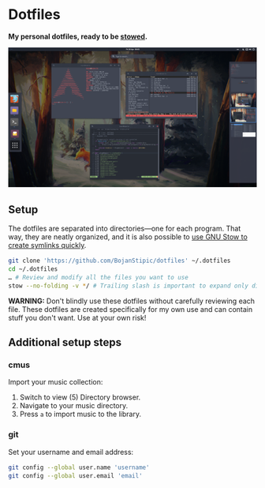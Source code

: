 # Dotfiles

**My personal dotfiles, ready to be [stowed](https://www.gnu.org/software/stow/).**

![Screenshot](screenshot.png)

## Setup

The dotfiles are separated into directories—one for each program.
That way, they are neatly organized, and it is also possible to
[use GNU Stow to create symlinks quickly](http://brandon.invergo.net/news/2012-05-26-using-gnu-stow-to-manage-your-dotfiles.html).

```bash
git clone 'https://github.com/BojanStipic/dotfiles' ~/.dotfiles
cd ~/.dotfiles
… # Review and modify all the files you want to use
stow --no-folding -v */ # Trailing slash is important to expand only directories
```

**WARNING:** Don't blindly use these dotfiles without carefully reviewing each file.
These dotfiles are created specifically for my own use and can contain stuff you don't want.
Use at your own risk!

## Additional setup steps

### cmus

Import your music collection:

1. Switch to view (5) Directory browser.
2. Navigate to your music directory.
3. Press `a` to import music to the library.

### git

Set your username and email address:

```bash
git config --global user.name 'username'
git config --global user.email 'email'
```
